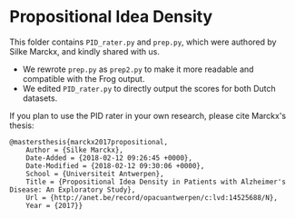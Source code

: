 # Propositional Idea Density

This folder contains `PID_rater.py` and `prep.py`, which were authored by Silke Marckx,
and kindly shared with us.

* We rewrote `prep.py` as `prep2.py` to make it more readable and compatible with the Frog output.
* We edited `PID_rater.py` to directly output the scores for both Dutch datasets.

If you plan to use the PID rater in your own research, please cite Marckx's thesis:

```
@mastersthesis{marckx2017propositional,
	Author = {Silke Marckx},
	Date-Added = {2018-02-12 09:26:45 +0000},
	Date-Modified = {2018-02-12 09:30:06 +0000},
	School = {Universiteit Antwerpen},
	Title = {Propositional Idea Density in Patients with Alzheimer's Disease: An Exploratory Study},
	Url = {http://anet.be/record/opacuantwerpen/c:lvd:14525688/N},
	Year = {2017}}
```
